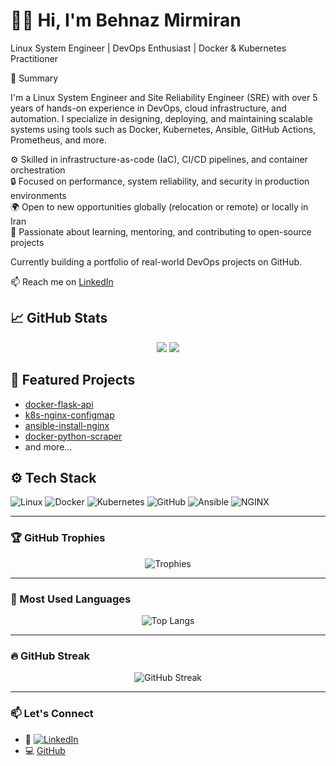 # 👩‍💻 Hi, I'm Behnaz Mirmiran  
Linux System Engineer | DevOps Enthusiast | Docker & Kubernetes Practitioner

🧠 Summary

I'm a Linux System Engineer and Site Reliability Engineer (SRE) with over 5 years of hands-on experience in DevOps, cloud infrastructure, and automation. I specialize in designing, deploying, and maintaining scalable systems using tools such as Docker, Kubernetes, Ansible, GitHub Actions, Prometheus, and more.

⚙️ Skilled in infrastructure-as-code (IaC), CI/CD pipelines, and container orchestration  
🔒 Focused on performance, system reliability, and security in production environments  
🌍 Open to new opportunities globally (relocation or remote) or locally in Iran   
🤝 Passionate about learning, mentoring, and contributing to open-source projects   

Currently building a portfolio of real-world DevOps projects on GitHub.

📫 Reach me on [LinkedIn](https://www.linkedin.com/in/behnaz-m-42662663)

## 📈 GitHub Stats
<p align="center">
  <img src="https://github-readme-stats.vercel.app/api?username=behnaz-mirmiran&show_icons=true&theme=radical" />
  <img src="https://github-readme-stats.vercel.app/api/top-langs/?username=behnaz-mirmiran&layout=compact&theme=radical" />
</p>

## 🚀 Featured Projects

- [docker-flask-api](https://github.com/behnaz-mirmiran/docker-flask-api)
- [k8s-nginx-configmap](https://github.com/behnaz-mirmiran/k8s-nginx-configmap)
- [ansible-install-nginx](https://github.com/behnaz-mirmiran/ansible-install-nginx)
- [docker-python-scraper](https://github.com/behnaz-mirmiran/docker-python-scraper)
- and more...
## ⚙️ Tech Stack
![Linux](https://img.shields.io/badge/-Linux-FCC624?style=flat-square&logo=linux)
![Docker](https://img.shields.io/badge/-Docker-2496ED?style=flat-square&logo=docker)
![Kubernetes](https://img.shields.io/badge/-Kubernetes-326CE5?style=flat-square&logo=kubernetes)
![GitHub](https://img.shields.io/badge/-GitHub-181717?style=flat-square&logo=github)
![Ansible](https://img.shields.io/badge/-Ansible-EE0000?style=flat-square&logo=ansible)
![NGINX](https://img.shields.io/badge/-NGINX-009639?style=flat-square&logo=nginx)

---

### 🏆 GitHub Trophies

<p align="center">
  <img src="https://github-profile-trophy.vercel.app/?username=behnaz-mirmiran&theme=tokyonight&row=1&no-bg=true&no-frame=true" alt="Trophies" />
</p>

---
### 🧠 Most Used Languages

<p align="center">
  <img src="https://github-readme-stats.vercel.app/api/top-langs/?username=behnaz-mirmiran&layout=compact&theme=tokyonight" alt="Top Langs" />
</p>

---

### 🔥 GitHub Streak

<p align="center">
  <img src="https://github-readme-streak-stats.herokuapp.com/?user=behnaz-mirmiran&theme=tokyonight" alt="GitHub Streak" />
</p>

---
### 📫 Let's Connect

- 💼 [![LinkedIn](https://img.shields.io/badge/LinkedIn-blue?logo=linkedin&style=flat-square)](https://www.linkedin.com/in/behnaz-m-42662663/)
- 💻 [GitHub](https://github.com/behnaz-mirmiran)



